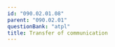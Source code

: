 ```yaml
---
id: "090.02.01.08"
parent: "090.02.01"
questionBank: "atpl"
title: Transfer of communication
---
```

